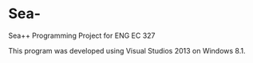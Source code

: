 # Sea-
Sea++ Programming Project for ENG EC 327

This program was developed using Visual Studios 2013 on Windows 8.1. 
